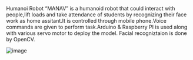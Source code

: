 Humanoi Robot 
“MANAV”  is a humanoid robot that  could interact with people,lift loads and take attendance of students by recognizing their 
face  work as home assitant.It is controlled through mobile phone.Voice commands are given to perform task.Arduino & Raspberry PI is used along with various
servo motor to deploy the model. Facial recogniztaion is done by OpenCV.



![image](https://user-images.githubusercontent.com/22542035/94371212-9ecada00-0114-11eb-911e-91d6efbd5bc4.png)
